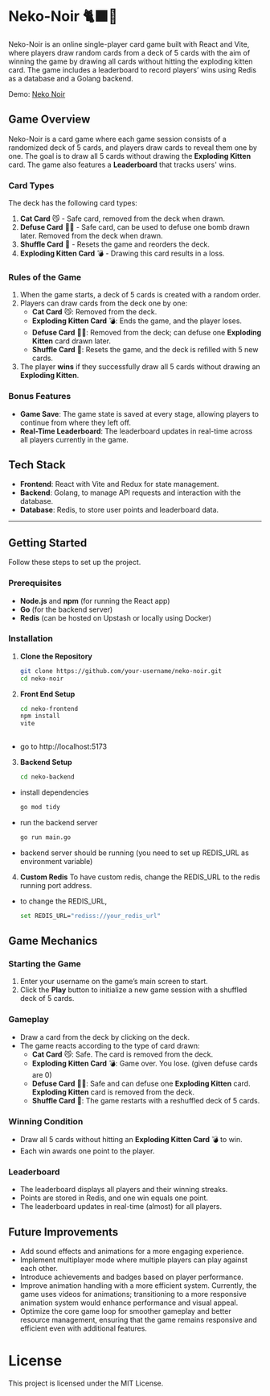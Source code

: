 # Neko-Noir 🐈‍⬛🎴

Neko-Noir is an online single-player card game built with React and Vite, where players draw random cards from a deck of 5 cards with the aim of winning the game by drawing all cards without hitting the exploding kitten card. The game includes a leaderboard to record players’ wins using Redis as a database and a Golang backend.

Demo: [Neko Noir](https://nekonoir.netlify.app)
## Game Overview

Neko-Noir is a card game where each game session consists of a randomized deck of 5 cards, and players draw cards to reveal them one by one. The goal is to draw all 5 cards without drawing the **Exploding Kitten** card. The game also features a **Leaderboard** that tracks users' wins. 

### Card Types

The deck has the following card types:
1. **Cat Card** 😼 - Safe card, removed from the deck when drawn.
2. **Defuse Card** 🙅‍♂️ - Safe card, can be used to defuse one bomb drawn later. Removed from the deck when drawn.
3. **Shuffle Card** 🔀 - Resets the game and reorders the deck.
4. **Exploding Kitten Card** 💣 - Drawing this card results in a loss.

### Rules of the Game

1. When the game starts, a deck of 5 cards is created with a random order.
2. Players can draw cards from the deck one by one:
   - **Cat Card** 😼: Removed from the deck.
   - **Exploding Kitten Card** 💣: Ends the game, and the player loses.
   - **Defuse Card** 🙅‍♂️: Removed from the deck; can defuse one **Exploding Kitten** card drawn later.
   - **Shuffle Card** 🔀: Resets the game, and the deck is refilled with 5 new cards.
3. The player **wins** if they successfully draw all 5 cards without drawing an **Exploding Kitten**.

### Bonus Features

- **Game Save**: The game state is saved at every stage, allowing players to continue from where they left off.
- **Real-Time Leaderboard**: The leaderboard updates in real-time across all players currently in the game.

## Tech Stack

- **Frontend**: React with Vite and Redux for state management.
- **Backend**: Golang, to manage API requests and interaction with the database.
- **Database**: Redis, to store user points and leaderboard data.

---

## Getting Started

Follow these steps to set up the project.

### Prerequisites

- **Node.js** and **npm** (for running the React app)
- **Go** (for the backend server)
- **Redis** (can be hosted on Upstash or locally using Docker)

### Installation

1. **Clone the Repository**

   ```bash
   git clone https://github.com/your-username/neko-noir.git
   cd neko-noir

2. **Front End Setup**

   ```bash
   cd neko-frontend
   npm install
   vite
  
  - go to http://localhost:5173

3. **Backend Setup**

   ```bash
   cd neko-backend

 - install dependencies
   ```bash
   go mod tidy
 - run the backend server
    ```bash
    go run main.go

- backend server should be running (you need to set up REDIS_URL as environment variable)
4. **Custom Redis**
To have custom redis, change the REDIS_URL to the redis running port address.
- to change the REDIS_URL,
  ```bash
  set REDIS_URL="rediss://your_redis_url"

## Game Mechanics

### Starting the Game
1. Enter your username on the game’s main screen to start.
2. Click the **Play** button to initialize a new game session with a shuffled deck of 5 cards.

### Gameplay
- Draw a card from the deck by clicking on the deck.
- The game reacts according to the type of card drawn:
  - **Cat Card** 😼: Safe. The card is removed from the deck.
  - **Exploding Kitten Card** 💣: Game over. You lose. (given defuse cards are 0)
  - **Defuse Card** 🙅‍♂️: Safe and can defuse one **Exploding Kitten** card. **Exploding Kitten** card is removed from the deck.
  - **Shuffle Card** 🔀: The game restarts with a reshuffled deck of 5 cards.

### Winning Condition
- Draw all 5 cards without hitting an **Exploding Kitten Card** 💣 to win.
- Each win awards one point to the player.

### Leaderboard
- The leaderboard displays all players and their winning streaks.
- Points are stored in Redis, and one win equals one point.
- The leaderboard updates in real-time (almost) for all players.

## Future Improvements

- Add sound effects and animations for a more engaging experience.
- Implement multiplayer mode where multiple players can play against each other.
- Introduce achievements and badges based on player performance.
- Improve animation handling with a more efficient system. Currently, the game uses videos for animations; transitioning to a more responsive animation system would enhance performance and visual appeal.
- Optimize the core game loop for smoother gameplay and better resource management, ensuring that the game remains responsive and efficient even with additional features.


# License
This project is licensed under the MIT License.

